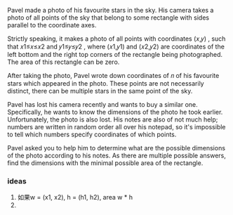 Pavel made a photo of his favourite stars in the sky. His camera takes a photo of all points of the sky that belong to some rectangle with sides parallel to the coordinate axes.

Strictly speaking, it makes a photo of all points with coordinates (𝑥,𝑦)
, such that 𝑥1≤𝑥≤𝑥2
 and 𝑦1≤𝑦≤𝑦2
, where (𝑥1,𝑦1)
 and (𝑥2,𝑦2)
 are coordinates of the left bottom and the right top corners of the rectangle being photographed. The area of this rectangle can be zero.

After taking the photo, Pavel wrote down coordinates of 𝑛
 of his favourite stars which appeared in the photo. These points are not necessarily distinct, there can be multiple stars in the same point of the sky.

Pavel has lost his camera recently and wants to buy a similar one. Specifically, he wants to know the dimensions of the photo he took earlier. Unfortunately, the photo is also lost. His notes are also of not much help; numbers are written in random order all over his notepad, so it's impossible to tell which numbers specify coordinates of which points.

Pavel asked you to help him to determine what are the possible dimensions of the photo according to his notes. As there are multiple possible answers, find the dimensions with the minimal possible area of the rectangle.


### ideas
1. 如果w = (x1, x2), h = (h1, h2), area w * h
2. 